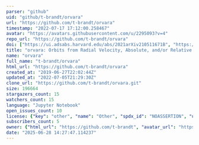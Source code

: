 ```yaml
---
parser: "github"
uid: "github/t-brandt/orvara"
url: "https://github.com/t-brandt/orvara"
timestamp: "2022-07-17 17:12:00.258467"
avatar: "https://avatars.githubusercontent.com/u/2295093?v=4"
repo_url: "https://github.com/t-brandt/orvara"
doi: ["https://ui.adsabs.harvard.edu/abs/2021arXiv210511671B", "https://ui.adsabs.harvard.edu/abs/2021ascl.soft05012B/abstract"]
title: "orvara: Orbits from Radial Velocity, Absolute, and/or Relative Astrometry"
name: "orvara"
full_name: "t-brandt/orvara"
html_url: "https://github.com/t-brandt/orvara"
created_at: "2019-06-27T22:02:44Z"
updated_at: "2022-07-05T21:29:30Z"
clone_url: "https://github.com/t-brandt/orvara.git"
size: 196664
stargazers_count: 15
watchers_count: 15
language: "Jupyter Notebook"
open_issues_count: 10
license: {"key": "other", "name": "Other", "spdx_id": "NOASSERTION", "url": null, "node_id": "MDc6TGljZW5zZTA="}
subscribers_count: 5
owner: {"html_url": "https://github.com/t-brandt", "avatar_url": "https://avatars.githubusercontent.com/u/2295093?v=4", "login": "t-brandt", "type": "User"}
date: "2025-06-28 14:27:47.114237"
---
```

